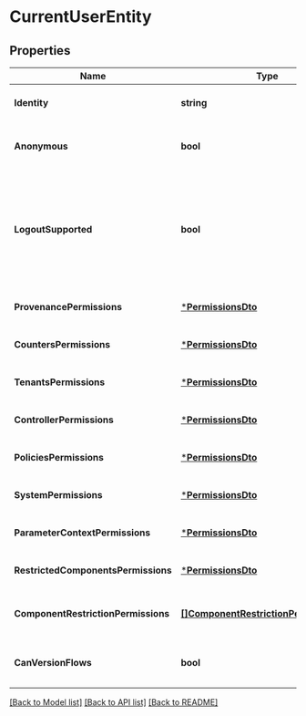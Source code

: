 # CurrentUserEntity

## Properties
Name | Type | Description | Notes
------------ | ------------- | ------------- | -------------
**Identity** | **string** | The user identity being serialized. | [optional] [default to null]
**Anonymous** | **bool** | Whether the current user is anonymous. | [optional] [default to null]
**LogoutSupported** | **bool** | Whether the system is configured to support logout operations based on current user authentication status | [optional] [default to null]
**ProvenancePermissions** | [***PermissionsDto**](PermissionsDTO.md) |  | [optional] [default to null]
**CountersPermissions** | [***PermissionsDto**](PermissionsDTO.md) |  | [optional] [default to null]
**TenantsPermissions** | [***PermissionsDto**](PermissionsDTO.md) |  | [optional] [default to null]
**ControllerPermissions** | [***PermissionsDto**](PermissionsDTO.md) |  | [optional] [default to null]
**PoliciesPermissions** | [***PermissionsDto**](PermissionsDTO.md) |  | [optional] [default to null]
**SystemPermissions** | [***PermissionsDto**](PermissionsDTO.md) |  | [optional] [default to null]
**ParameterContextPermissions** | [***PermissionsDto**](PermissionsDTO.md) |  | [optional] [default to null]
**RestrictedComponentsPermissions** | [***PermissionsDto**](PermissionsDTO.md) |  | [optional] [default to null]
**ComponentRestrictionPermissions** | [**[]ComponentRestrictionPermissionDto**](ComponentRestrictionPermissionDTO.md) | Permissions for specific component restrictions. | [optional] [default to null]
**CanVersionFlows** | **bool** | Whether the current user can version flows. | [optional] [default to null]

[[Back to Model list]](../README.md#documentation-for-models) [[Back to API list]](../README.md#documentation-for-api-endpoints) [[Back to README]](../README.md)

